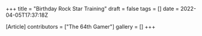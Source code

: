 +++
title = "Birthday Rock Star Training"
draft = false
tags = []
date = 2022-04-05T17:37:18Z

[Article]
contributors = ["The 64th Gamer"]
gallery = []
+++

